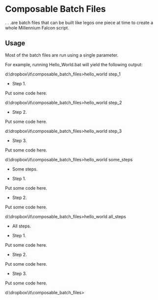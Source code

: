 # Composable Batch Files

. . .are batch files that can be built like legos one piece at time to create a whole Millennium Falcon script.

## Usage

Most of the batch files are run using a single parameter.

For example, running Hello_World.bat will yield the following output:


d:\dropbox\it\composable_batch_files>hello_world step_1

* Step 1.

Put some code here.

d:\dropbox\it\composable_batch_files>hello_world step_2

* Step 2.

Put some code here.

d:\dropbox\it\composable_batch_files>hello_world step_3

* Step 3.

Put some code here.

d:\dropbox\it\composable_batch_files>hello_world some_steps

* Some steps.

* Step 1.

Put some code here.

* Step 2.

Put some code here.

d:\dropbox\it\composable_batch_files>hello_world all_steps

* All steps.

* Step 1.

Put some code here.

* Step 2.

Put some code here.

* Step 3.

Put some code here.

d:\dropbox\it\composable_batch_files>
